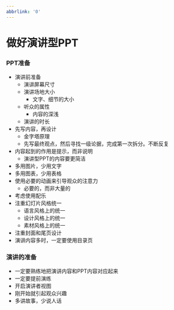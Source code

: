 ```yaml
---
abbrlink: '0'
---
```

# 做好演讲型PPT
### PPT准备
* 演讲前准备
    * 演讲屏幕尺寸
    * 演讲场地大小
        * 文字、细节的大小
    * 听众的属性
        * 内容的深浅
    * 演讲的时长
* 先写内容，再设计
    * 金字塔原理
    * 先写最终观点，然后寻找一级论据，完成第一次拆分。不断反复
* 内容起到的作用是提示，而非说明
    * 演讲型PPT的内容要更简洁
* 多用图片，少用文字
* 多用图表，少用表格
* 使用必要的动画来引导观众的注意力
    * 必要的，而非大量的
* 考虑使用配乐
* 注重幻灯片风格统一
    * 语言风格上的统一
    * 设计风格上的统一
    * 素材风格上的统一
* 注重封面和尾页设计
* 演讲内容多时，一定要使用目录页

### 演讲的准备

* 一定要熟练地把演讲内容和PPT内容对应起来
* 一定要提前演练
* 开启演讲者视图
* 刚开始就引起观众兴趣
* 多讲故事，少说人话
